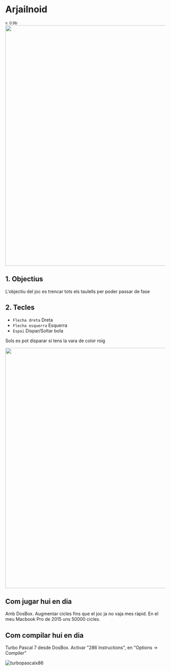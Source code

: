 # Arjailnoid
<sup>v. 0.9b</sup>
<img width="752" src="https://user-images.githubusercontent.com/110221325/182628154-bf8c9c07-1a87-4fa3-b6b0-8a18c2554f27.png">

## 1. Objectius

L'objectiu del joc es trencar tots els taulells per poder passar de fase

## 2. Tecles

 * `Flecha dreta` Dreta
 * `Flecha esquerra` Esquerra
 * `Espai` Dispar/Soltar bola

Sols es pot disparar si tens la vara de color roig

<img width="752" src="https://user-images.githubusercontent.com/110221325/182628265-35b7a3d6-8954-4d56-83ed-72ec3b6a7038.png">

## Com jugar hui en dia

Amb DosBox. Augmentar cicles fins que el joc ja no vaja mes ràpid. En el meu Macbook Pro de 2015 uns 50000 cicles.

## Com compilar hui en dia

Turbo Pascal 7 desde DosBox. Activar "286 Instructions", en "Options -> Compiler"

![turbopascalx86](https://user-images.githubusercontent.com/110221325/181739514-656e6aa9-eda0-4f85-b6a5-43e1558f080a.png)

